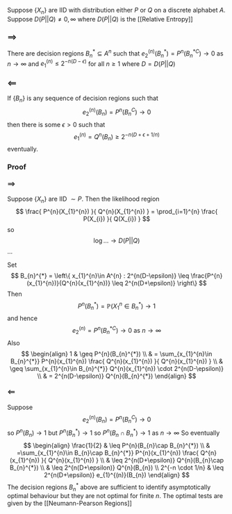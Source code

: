Suppose $\{ X_{n} \}$ are IID with distribution either $P$ or $Q$ on a discrete alphabet $A$.
Suppose $D(P||Q)\neq 0,\infty$
where $D(P||Q)$ is the [[Relative Entropy]]
### $\implies$
There are decision regions $B_{n}^{*}\subseteq A^{n}$ 
such that $e_{2}^{(n)}(B_{n}^{*})=P^{n}(B_{n}^{*C})\to 0$ as $n\to \infty$
and $e_{1}^{(n)}\leq 2^{-n(D-\epsilon)}$ for all $n\geq 1$ where $D=D(P||Q)$
### $\impliedby$
If $\{ B_{n} \}$ is any sequence of decision regions such that
$$
e_{2}^{(n)}(B_{n}) = P^{n}(B_{n}^{C})\to 0
$$
then there is some $\epsilon>0$ such that
$$
e_{1}^{(n)}=Q^{n}(B_{n}) \geq 2^{-n(D+\epsilon+1/n)}
$$
eventually.

### Proof
#### $\implies$
Suppose $\{ X_{n} \}$ are IID $\sim P$.
Then the likelihood region 
$$
\frac{ P^{n}(X_{1}^{n}) }{ Q^{n}(X_{1}^{n}) } =
\prod_{i=1}^{n} \frac{ P(X_{i}) }{ Q(X_{i}) }
$$
so 
$$
\log \dots \to D(P||Q)
$$
...

Set 
$$
B_{n}^{*} = \left\{  x_{1}^{n}\in A^{n} : 2^{n(D-\epsilon)} \leq \frac{P^{n}(x_{1}^{n})}{Q^{n}(x_{1}^{n})} \leq 2^{n(D+\epsilon)}  \right\}
$$
Then
$$
P^{n}(B_{n}^{*}) = \mathbb{P}(X_{1}^{n}\in B_{n}^{*}) \to 1
$$
and hence
$$
e_{2}^{(n)} = P^{n}(B_{n}^{*C}) \to 0 \text{ as }n\to \infty
$$
Also 
$$
\begin{align}
1 & \geq P^{n}(B_{n}^{*})  \\
 & = \sum_{x_{1}^{n}\in B_{n}^{*}} P^{n}(x_{1}^{n}) \frac{ Q^{n}(x_{1}^{n}) }{ Q^{n}(x_{1}^{n}) }   \\
& \geq \sum_{x_{1}^{n}\in B_{n}^{*}} Q^{n}(x_{1}^{n}) \cdot 2^{n(D-\epsilon)}  \\
 & = 2^{n(D-\epsilon)} Q^{n}(B_{n}^{*})
\end{align}
$$
#### $\impliedby$
Suppose
$$
e_{2}^{(n)}(B_{n}) = P^{n}(B_{n}^{C}) \to 0
$$
so $P^{n}(B_{n})\to 1$
but $P^{n}(B_{n}^{*})\to 1$
so $P^{n}(B_{n}\cap B_{n}^{*})\to 1$ as $n\to \infty$
So eventually 
$$
\begin{align}
\frac{1}{2}  & \leq P^{n}(B_{n}\cap B_{n}^{*})  \\
 & =\sum_{x_{1}^{n}\in B_{n}\cap B_{n}^{*}} P^{n}(x_{1}^{n}) \frac{ Q^{n}(x_{1}^{n}) }{ Q^{n}(x_{1}^{n}) } \\
 & \leq 2^{n(D+\epsilon)} Q^{n}(B_{n}\cap B_{n}^{*}) \\
 & \leq 2^{n(D+\epsilon)} Q^{n}(B_{n}) \\
2^{-n \cdot 1/n}  & \leq 2^{n(D+\epsilon)} e_{1}^{(n)}(B_{n})
\end{align}
$$
The decision regions $B_{n}^{*}$ above are sufficient to identify asymptotically optimal behaviour 
but they are not optimal for finite $n$.
The optimal tests are given by the [[Neumann-Pearson Regions]]

